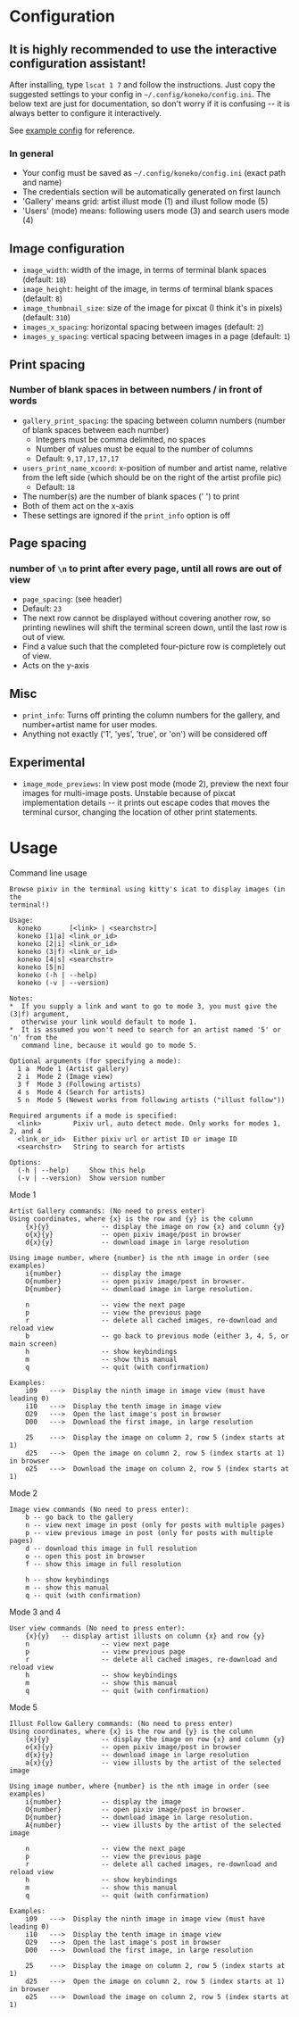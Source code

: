 # Configuration

## It is highly recommended to use the interactive configuration assistant!

After installing, type `lscat 1 7` and follow the instructions. Just copy the suggested settings to your config in `~/.config/koneko/config.ini`. The below text are just for documentation, so don't worry if it is confusing -- it is always better to configure it interactively.

See [example config](example_config.ini) for reference.

### In general
* Your config must be saved as `~/.config/koneko/config.ini` (exact path and name)
* The credentials section will be automatically generated on first launch
* 'Gallery' means grid: artist illust mode (1) and illust follow mode (5)
* 'Users' (mode) means: following users mode (3) and search users mode (4)

## Image configuration
* `image_width`: width of the image, in terms of terminal blank spaces (default: `18`)
* `image_height`: height of the image, in terms of terminal blank spaces (default: `8`)
* `image_thumbnail_size`: size of the image for pixcat (I think it's in pixels) (default: `310`)
* `images_x_spacing`: horizontal spacing between images (default: `2`)
* `images_y_spacing`: vertical spacing between images in a page (default: `1`)

## Print spacing
### Number of blank spaces in between numbers / in front of words

* `gallery_print_spacing`: the spacing between column numbers (number of blank spaces between each number)
    * Integers must be comma delimited, no spaces
    * Number of values must be equal to the number of columns
    * Default: `9,17,17,17,17`
* `users_print_name_xcoord`: x-position of number and artist name, relative from the left side (which should be on the right of the artist profile pic)
    * Default: `18`
* The number(s) are the number of blank spaces (' ') to print
* Both of them act on the x-axis
* These settings are ignored if the `print_info` option is off

## Page spacing
### number of `\n` to print after every page, until all rows are out of view
* `page_spacing`: (see header) 
* Default: `23`
* The next row cannot be displayed without covering another row, so printing newlines will shift the terminal screen down, until the last row is out of view.
* Find a value such that the completed four-picture row is completely out of view.
* Acts on the y-axis

## Misc
* `print_info`: Turns off printing the column numbers for the gallery, and number+artist name for user modes.
* Anything not exactly ('1', 'yes', 'true', or 'on') will be considered off

## Experimental
* `image_mode_previews`: In view post mode (mode 2), preview the next four images for multi-image posts. Unstable because of pixcat implementation details -- it prints out escape codes that moves the terminal cursor, changing the location of other print statements.

# Usage

Command line usage
```
Browse pixiv in the terminal using kitty's icat to display images (in the
terminal!)

Usage:
  koneko       [<link> | <searchstr>]
  koneko [1|a] <link_or_id>
  koneko [2|i] <link_or_id>
  koneko (3|f) <link_or_id>
  koneko [4|s] <searchstr>
  koneko [5|n]
  koneko (-h | --help)
  koneko (-v | --version)

Notes:
*  If you supply a link and want to go to mode 3, you must give the (3|f) argument,
   otherwise your link would default to mode 1.
*  It is assumed you won't need to search for an artist named '5' or 'n' from the
   command line, because it would go to mode 5.

Optional arguments (for specifying a mode):
  1 a  Mode 1 (Artist gallery)
  2 i  Mode 2 (Image view)
  3 f  Mode 3 (Following artists)
  4 s  Mode 4 (Search for artists)
  5 n  Mode 5 (Newest works from following artists ("illust follow"))

Required arguments if a mode is specified:
  <link>        Pixiv url, auto detect mode. Only works for modes 1, 2, and 4
  <link_or_id>  Either pixiv url or artist ID or image ID
  <searchstr>   String to search for artists

Options:
  (-h | --help)     Show this help
  (-v | --version)  Show version number
```

Mode 1
```
Artist Gallery commands: (No need to press enter)
Using coordinates, where {x} is the row and {y} is the column
    {x}{y}             -- display the image on row {x} and column {y}
    o{x}{y}            -- open pixiv image/post in browser
    d{x}{y}            -- download image in large resolution

Using image number, where {number} is the nth image in order (see examples)
    i{number}          -- display the image
    O{number}          -- open pixiv image/post in browser.
    D{number}          -- download image in large resolution.

    n                  -- view the next page
    p                  -- view the previous page
    r                  -- delete all cached images, re-download and reload view
    b                  -- go back to previous mode (either 3, 4, 5, or main screen)
    h                  -- show keybindings
    m                  -- show this manual
    q                  -- quit (with confirmation)

Examples:
    i09   --->  Display the ninth image in image view (must have leading 0)
    i10   --->  Display the tenth image in image view
    O29   --->  Open the last image's post in browser
    D00   --->  Download the first image, in large resolution

    25    --->  Display the image on column 2, row 5 (index starts at 1)
    d25   --->  Open the image on column 2, row 5 (index starts at 1) in browser
    o25   --->  Download the image on column 2, row 5 (index starts at 1)
```

Mode 2
```
Image view commands (No need to press enter):
    b -- go back to the gallery
    n -- view next image in post (only for posts with multiple pages)
    p -- view previous image in post (only for posts with multiple pages)
    d -- download this image in full resolution
    o -- open this post in browser
    f -- show this image in full resolution

    h -- show keybindings
    m -- show this manual
    q -- quit (with confirmation)
```

Mode 3 and 4
```
User view commands (No need to press enter):
    {x}{y}   -- display artist illusts on column {x} and row {y}
    n                  -- view next page
    p                  -- view previous page
    r                  -- delete all cached images, re-download and reload view
    h                  -- show keybindings
    m                  -- show this manual
    q                  -- quit (with confirmation)
```

Mode 5
```
Illust Follow Gallery commands: (No need to press enter)
Using coordinates, where {x} is the row and {y} is the column
    {x}{y}             -- display the image on row {x} and column {y}
    o{x}{y}            -- open pixiv image/post in browser
    d{x}{y}            -- download image in large resolution
    a{x}{y}            -- view illusts by the artist of the selected image

Using image number, where {number} is the nth image in order (see examples)
    i{number}          -- display the image
    O{number}          -- open pixiv image/post in browser.
    D{number}          -- download image in large resolution.
    A{number}          -- view illusts by the artist of the selected image

    n                  -- view the next page
    p                  -- view the previous page
    r                  -- delete all cached images, re-download and reload view
    h                  -- show keybindings
    m                  -- show this manual
    q                  -- quit (with confirmation)

Examples:
    i09   --->  Display the ninth image in image view (must have leading 0)
    i10   --->  Display the tenth image in image view
    O29   --->  Open the last image's post in browser
    D00   --->  Download the first image, in large resolution

    25    --->  Display the image on column 2, row 5 (index starts at 1)
    d25   --->  Open the image on column 2, row 5 (index starts at 1) in browser
    o25   --->  Download the image on column 2, row 5 (index starts at 1)
```
